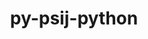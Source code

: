 ---
title: "py-psij-python"
layout: cache
categories: [package, develop]
meta: {"versions": ["0.1.0.post2"], "compilers": ["gcc@=11.1.0", "oneapi@=2023.1.0", "oneapi@=2023.2.0"], "oss": ["ubuntu20.04"], "platforms": ["linux"], "targets": ["ppc64le", "x86_64", "x86_64_v3"], "stacks": ["e4s", "e4s-oneapi", "e4s-power", "root"], "num_specs": 13, "num_specs_by_stack": {"e4s-power": 5, "root": 13, "e4s-oneapi": 4, "e4s": 4}}
spec_details: [{"hash": "cwsk2jo466yougmqeurnd23tgjuglfni", "compiler": "gcc@=11.1.0", "versions": ["0.1.0.post2"], "os": "ubuntu20.04", "platform": "linux", "target": "ppc64le", "variants": ["build_system=python_pip"], "stacks": ["e4s-power", "root"], "size": "-", "tarball": "https://binaries.spack.io/develop/build_cache/linux-ubuntu20.04-ppc64le/gcc-11.1.0/py-psij-python-0.1.0.post2/linux-ubuntu20.04-ppc64le-gcc-11.1.0-py-psij-python-0.1.0.post2-cwsk2jo466yougmqeurnd23tgjuglfni.spack"}, {"hash": "qg4p6qpaodiuhbnzt4tdf26bgb6vnqpw", "compiler": "gcc@=11.1.0", "versions": ["0.1.0.post2"], "os": "ubuntu20.04", "platform": "linux", "target": "ppc64le", "variants": ["build_system=python_pip"], "stacks": ["e4s-power", "root"], "size": "-", "tarball": "https://binaries.spack.io/develop/build_cache/linux-ubuntu20.04-ppc64le/gcc-11.1.0/py-psij-python-0.1.0.post2/linux-ubuntu20.04-ppc64le-gcc-11.1.0-py-psij-python-0.1.0.post2-qg4p6qpaodiuhbnzt4tdf26bgb6vnqpw.spack"}, {"hash": "4orhaxs7ohspcpoj63shqramw3mp23z4", "compiler": "gcc@=11.1.0", "versions": ["0.1.0.post2"], "os": "ubuntu20.04", "platform": "linux", "target": "ppc64le", "variants": ["build_system=python_pip"], "stacks": ["e4s-power", "root"], "size": "-", "tarball": "https://binaries.spack.io/develop/build_cache/linux-ubuntu20.04-ppc64le/gcc-11.1.0/py-psij-python-0.1.0.post2/linux-ubuntu20.04-ppc64le-gcc-11.1.0-py-psij-python-0.1.0.post2-4orhaxs7ohspcpoj63shqramw3mp23z4.spack"}, {"hash": "yumgituasngktymzualfo2nqlqtwgws5", "compiler": "gcc@=11.1.0", "versions": ["0.1.0.post2"], "os": "ubuntu20.04", "platform": "linux", "target": "ppc64le", "variants": ["build_system=python_pip"], "stacks": ["e4s-power", "root"], "size": "-", "tarball": "https://binaries.spack.io/develop/build_cache/linux-ubuntu20.04-ppc64le/gcc-11.1.0/py-psij-python-0.1.0.post2/linux-ubuntu20.04-ppc64le-gcc-11.1.0-py-psij-python-0.1.0.post2-yumgituasngktymzualfo2nqlqtwgws5.spack"}, {"hash": "pbswvuw4xj2arscvcl4kmz2mhoa4dnjt", "compiler": "gcc@=11.1.0", "versions": ["0.1.0.post2"], "os": "ubuntu20.04", "platform": "linux", "target": "ppc64le", "variants": ["build_system=python_pip"], "stacks": ["e4s-power", "root"], "size": "-", "tarball": "https://binaries.spack.io/develop/build_cache/linux-ubuntu20.04-ppc64le/gcc-11.1.0/py-psij-python-0.1.0.post2/linux-ubuntu20.04-ppc64le-gcc-11.1.0-py-psij-python-0.1.0.post2-pbswvuw4xj2arscvcl4kmz2mhoa4dnjt.spack"}, {"hash": "mc33kfu6325ea2hvdvo7oxqmrifph5hz", "compiler": "oneapi@=2023.1.0", "versions": ["0.1.0.post2"], "os": "ubuntu20.04", "platform": "linux", "target": "x86_64", "variants": ["build_system=python_pip"], "stacks": ["root", "e4s-oneapi"], "size": "-", "tarball": "https://binaries.spack.io/develop/build_cache/linux-ubuntu20.04-x86_64/oneapi-2023.1.0/py-psij-python-0.1.0.post2/linux-ubuntu20.04-x86_64-oneapi-2023.1.0-py-psij-python-0.1.0.post2-mc33kfu6325ea2hvdvo7oxqmrifph5hz.spack"}, {"hash": "ygwycyuwex25b4sjpcvot6lp36feoget", "compiler": "oneapi@=2023.1.0", "versions": ["0.1.0.post2"], "os": "ubuntu20.04", "platform": "linux", "target": "x86_64", "variants": ["build_system=python_pip"], "stacks": ["root", "e4s-oneapi"], "size": "-", "tarball": "https://binaries.spack.io/develop/build_cache/linux-ubuntu20.04-x86_64/oneapi-2023.1.0/py-psij-python-0.1.0.post2/linux-ubuntu20.04-x86_64-oneapi-2023.1.0-py-psij-python-0.1.0.post2-ygwycyuwex25b4sjpcvot6lp36feoget.spack"}, {"hash": "73kmoxb3hqw4ufmpj2qjhzx3m7obmq7t", "compiler": "oneapi@=2023.1.0", "versions": ["0.1.0.post2"], "os": "ubuntu20.04", "platform": "linux", "target": "x86_64", "variants": ["build_system=python_pip"], "stacks": ["root", "e4s-oneapi"], "size": "-", "tarball": "https://binaries.spack.io/develop/build_cache/linux-ubuntu20.04-x86_64/oneapi-2023.1.0/py-psij-python-0.1.0.post2/linux-ubuntu20.04-x86_64-oneapi-2023.1.0-py-psij-python-0.1.0.post2-73kmoxb3hqw4ufmpj2qjhzx3m7obmq7t.spack"}, {"hash": "3mzeo46nl5tlxtn4htrjrvwtitnwqjt2", "compiler": "oneapi@=2023.2.0", "versions": ["0.1.0.post2"], "os": "ubuntu20.04", "platform": "linux", "target": "x86_64", "variants": ["build_system=python_pip"], "stacks": ["root", "e4s-oneapi"], "size": "-", "tarball": "https://binaries.spack.io/develop/build_cache/linux-ubuntu20.04-x86_64/oneapi-2023.2.0/py-psij-python-0.1.0.post2/linux-ubuntu20.04-x86_64-oneapi-2023.2.0-py-psij-python-0.1.0.post2-3mzeo46nl5tlxtn4htrjrvwtitnwqjt2.spack"}, {"hash": "3gprb5ncusxw6xgrr7tthqesanbo3nbu", "compiler": "gcc@=11.1.0", "versions": ["0.1.0.post2"], "os": "ubuntu20.04", "platform": "linux", "target": "x86_64_v3", "variants": ["build_system=python_pip"], "stacks": ["root", "e4s"], "size": "-", "tarball": "https://binaries.spack.io/develop/build_cache/linux-ubuntu20.04-x86_64_v3/gcc-11.1.0/py-psij-python-0.1.0.post2/linux-ubuntu20.04-x86_64_v3-gcc-11.1.0-py-psij-python-0.1.0.post2-3gprb5ncusxw6xgrr7tthqesanbo3nbu.spack"}, {"hash": "mevtuedo7fq3zvnehddzdgd3qfkc5qwp", "compiler": "gcc@=11.1.0", "versions": ["0.1.0.post2"], "os": "ubuntu20.04", "platform": "linux", "target": "x86_64_v3", "variants": ["build_system=python_pip"], "stacks": ["root", "e4s"], "size": "-", "tarball": "https://binaries.spack.io/develop/build_cache/linux-ubuntu20.04-x86_64_v3/gcc-11.1.0/py-psij-python-0.1.0.post2/linux-ubuntu20.04-x86_64_v3-gcc-11.1.0-py-psij-python-0.1.0.post2-mevtuedo7fq3zvnehddzdgd3qfkc5qwp.spack"}, {"hash": "wasirh6k6jz3snxajtbpvtw7ddzywpuo", "compiler": "gcc@=11.1.0", "versions": ["0.1.0.post2"], "os": "ubuntu20.04", "platform": "linux", "target": "x86_64_v3", "variants": ["build_system=python_pip"], "stacks": ["root", "e4s"], "size": "-", "tarball": "https://binaries.spack.io/develop/build_cache/linux-ubuntu20.04-x86_64_v3/gcc-11.1.0/py-psij-python-0.1.0.post2/linux-ubuntu20.04-x86_64_v3-gcc-11.1.0-py-psij-python-0.1.0.post2-wasirh6k6jz3snxajtbpvtw7ddzywpuo.spack"}, {"hash": "7z2gq3c2bq4spx2tevl5rl4p7lpsyuvl", "compiler": "gcc@=11.1.0", "versions": ["0.1.0.post2"], "os": "ubuntu20.04", "platform": "linux", "target": "x86_64_v3", "variants": ["build_system=python_pip"], "stacks": ["root", "e4s"], "size": "-", "tarball": "https://binaries.spack.io/develop/build_cache/linux-ubuntu20.04-x86_64_v3/gcc-11.1.0/py-psij-python-0.1.0.post2/linux-ubuntu20.04-x86_64_v3-gcc-11.1.0-py-psij-python-0.1.0.post2-7z2gq3c2bq4spx2tevl5rl4p7lpsyuvl.spack"}]
---